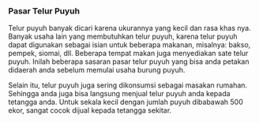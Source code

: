 ### Pasar Telur Puyuh

Telur puyuh banyak dicari karena ukurannya yang kecil dan rasa khas nya.
Banyak usaha lain yang membutuhkan telur puyuh,
karena telur puyuh dapat digunakan sebagai isian untuk beberapa makanan,
misalnya: bakso, pempek, siomai, dll.
Beberapa tempat makan juga menyediakan sate telur puyuh.
Inilah beberapa sasaran pasar telur puyuh yang bisa anda petakan didaerah anda sebelum memulai usaha burung puyuh.

Selain itu, telur puyuh juga sering dikonsumsi sebagai masakan rumahan.
Sehingga anda juga bisa langsung menjual telur puyuh anda kepada tetangga anda.
Untuk sekala kecil dengan jumlah puyuh dibabawah 500 ekor,
sangat cocok dijual kepada tetangga sekitar.

